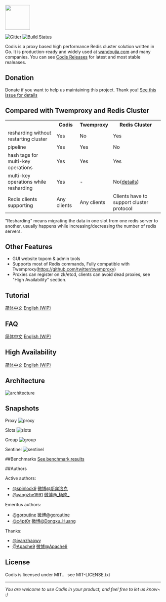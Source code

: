 <img src="doc/pictures/logo-3.png" height=80></img>

[![Gitter](https://badges.gitter.im/Join%20Chat.svg)](https://gitter.im/CodisLabs/codis?utm_source=badge&utm_medium=badge&utm_campaign=pr-badge&utm_content=badge)
[![Build Status](https://travis-ci.org/CodisLabs/codis.svg)](https://travis-ci.org/CodisLabs/codis)

Codis is a proxy based high performance Redis cluster solution written in Go. It is production-ready and widely used at [wandoujia.com](http://wandoujia.com) and many companies. You can see [Codis Releases](https://github.com/CodisLabs/codis/releases) for latest and most stable realeases.

## Donation
Donate if you want to help us maintaining this project. Thank you!
[See this issue for details](https://github.com/CodisLabs/codis/issues/976)

## Compared with Twemproxy and Redis Cluster
<table>
<tr><th></th><th>Codis</th><th>Twemproxy</th><th>Redis Cluster</th></tr>
<tr><td>resharding without restarting cluster</td><td>Yes</td><td>No</td><td>Yes</td></tr>
<tr><td>pipeline</td><td>Yes</td><td>Yes</td><td>No</td></tr>
<tr><td>hash tags for multi-key operations</td><td>Yes</td><td>Yes</td><td>Yes</td></tr>
<tr><td>multi-key operations while resharding</td><td>Yes</td><td>-</td><td>No(<a href="http://redis.io/topics/cluster-spec#multiple-keys-operations">details</a>)</td></tr>
<tr><td>Redis clients supporting</td><td>Any clients</td><td>Any clients</td><td>Clients have to support cluster protocol</td></tr>
</table>
"Resharding" means migrating the data in one slot from one redis server to another, usually happens while increasing/decreasing the number of redis servers.

## Other Features
* GUI website topom & admin tools
* Supports most of Redis commands, Fully compatible with Twemproxy(https://github.com/twitter/twemproxy)
* Proxies can register on zk/etcd, clients can avoid dead proxies, see "High Availability" section.

## Tutorial

[简体中文](doc/tutorial_zh.md)
[English (WIP) ](doc/tutorial_en.md)

## FAQ

[简体中文](doc/FAQ_zh.md)
[English (WIP) ](FAQ_en.md)

## High Availability

[简体中文](doc/tutorial_zh.md#3-jodis-与-ha)
[English (WIP) ](doc/tutorial_en.md#ha)

## Architecture

![architecture](doc/pictures/architecture.png)

## Snapshots

Proxy
![proxy](doc/pictures/snapshots1.png)

Slots
![slots](doc/pictures/snapshots2.png)

Group
![group](doc/pictures/snapshots3.png)

Sentinel
![sentinel](doc/pictures/snapshots4.png)

##Benchmarks
[See benchmark results](doc/benchmark.md)

##Authors

Active authors:
* [@spinlock9](https://github.com/spinlock) [微博@斯宾洛克](http://weibo.com/spinlock9)
* [@yangzhe1991](https://github.com/yangzhe1991) [微博@\_杨肉\_](http://weibo.com/yangzhe1991)

Emeritus authors:
* [@goroutine](https://github.com/ngaut) [微博@goroutine](http://weibo.com/u/1923497393)
* [@c4pt0r](https://github.com/c4pt0r) [微博@Dongxu\_Huang](http://weibo.com/c4pt0r)

Thanks:
* [@ivanzhaowy](https://github.com/ivanzhaowy)
* [@Apache9](https://github.com/apache9) [微博@Apache9](http://weibo.com/u/1876829375)

## License

Codis is licensed under MIT， see MIT-LICENSE.txt

-------------
*You are welcome to use Codis in your product, and feel free to let us know~ :)*
